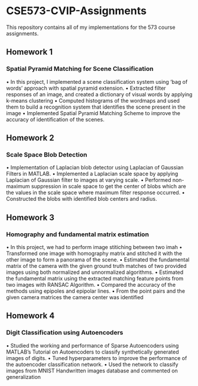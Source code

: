 # CSE573-CVIP-Assignments
This repository contains all of my implementations for the 573 course assignments.

## Homework 1
### Spatial Pyramid Matching for Scene Classification
•	In this project, I implemented a scene classification system using ‘bag of words’ approach with spatial pyramid extension.
•	Extracted filter responses of an image, and created a dictionary of visual words by applying k-means clustering
•	Computed histograms of the wordmaps and used them to build a recognition system that identifies the scene present in the image
•	Implemented Spatial Pyramid Matching Scheme to improve the accuracy of identification of the scenes.

## Homework 2
### Scale Space Blob Detection
•	Implementation of Laplacian blob detector using Laplacian of Gaussian Filters in MATLAB.
•	Implemented a Laplacian scale space by applying Laplacian of Gaussian filter to images at varying scale.
•	Performed non-maximum suppression in scale space to get the center of blobs which are the values in the scale space where maximum filter response occurred.
•	Constructed the blobs with identified blob centers and radius.

## Homework 3
### Homography and fundamental matrix estimation
• In this project, we had to perform image stitiching between two imah
• Transformed one image with homography matrix and stitched it with the other image to form a panorama of the scene.
• Estimated the fundamental matrix of the camera with the given ground truth matches of two provided images using both normalized and unnormalized algorithms.
• Estimated the fundamental matrix using the extracted matching feature points from two images with RANSAC Algorithm.
• Compared the accuracy of the methods using epipoles and epipolar lines.
• From the point pairs and the given camera matrices the camera center was identified

## Homework 4
### Digit Classification using Autoencoders
•	Studied the working and performance of Sparse Autoencoders using MATLAB’s Tutorial on Autoencoders to classify synthetically generated images of digits.
•	Tuned hyperparameters to improve the performance of the autoencoder classification network.
•	Used the network to classify images from MNIST Handwritten images database and commented on generalization

